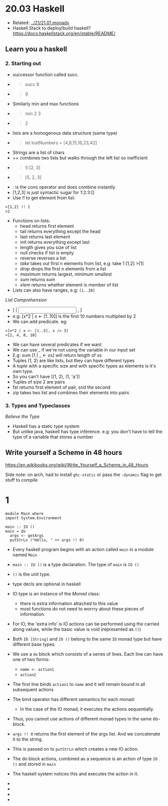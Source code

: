 # 20.03 Haskell
* Related: [../21/21.01.monads](../21/21.01.monads)
* Haskell Stack to deploy/build haskell? https://docs.haskellstack.org/en/stable/README/

## Learn you a haskell 
### 2. Starting out
* successor function called succ.
* >succ 8
* >9
* Similarly min and max functions
* >min 2 3
* >2
* lists are a homogenous data structure (same type)
* >let lostNumbers = [4,8,15,16,23,42]
* Strings are a list of chars
* ++ combines two lists but walks through the left list so inefficient
* >5:[2, 3]
* >[5, 2, 3]
* : is the cons operator and does combine instantly
 * [1,2,3] is just syntactic sugar for 1:2:3:[]
* Use !! to get element from list:
```
>[1,2] !! 1
>2
```
* Functions on lists:
  * head returns first element
  * tail returns everything except the head
  * last returns last element
  * init returns everything except last
  * length gives you size of list
  * null checks if list is empty
  * reverse reverses a list
  * *take* takes out first n elements from list, e.g: take 1 [1,2] >[1]
  * *drop* drops the first n elements from a list
  * *maximum* returns largest, minimum smallest
  * *sum* returns sum
  * *elem* returns whether element is member of list
* Lists can also have ranges, e.g: `[1..20]`

*List Comprehension*
  * [<output function> | <input set> , <predicate> ]
  * e.g: [x*2 | x <- [1..10]] is the first 10 numbers multiplied by 2
  * We can add predicate. eg:
```
>[x*2 | x <- [1..5], x /= 3]
>[2, 4, 8, 10]
```
  * We can have several predicates if we want
  * We can use _ if we're not using the variable in our input set
  * E.g: sum [1 | _ <- xs] will return length of xs
  * Tuples (1, 2) are like lists, but they can have different types
  * A tuple with a specific size and with specific types as elements is it's own type.
  * So you can't have [(1, 2), (1, 'a')]
  * Tuples of size 2 are pairs
  * fst returns first element of pair, snd the second
  * zip takes two list and combines their elements into pairs

### 3. Types and Typeclasses
*Believe the Type*
* Haskell has a static type system
* But unlike java, haskell has type inference. e.g: you don't have to tell the type of a variable that stores a number


## Write yourself a Scheme in 48 hours
https://en.wikibooks.org/wiki/Write_Yourself_a_Scheme_in_48_Hours

Side note: on arch, had to install `ghc-static` or pass the `-dynamic` flag to get stuff to compile
# 1
```
module Main where
import System.Environment

main :: IO ()
main = do
  args <- getArgs
  putStrLn ("Hello, " ++ args !! 0)
```
* Every haskell program begins with an action called `main` in a module named `Main`
* `main :: IO ()` is a type declaration. The type of `main` is `IO ()` 
* `()` is the unit type. 
* type decls are optional in haskell
* IO type is an instance of the *Monad* class:
  * there is extra information attached to this value
  * most functions do not need to worrry about these pieces of information.
* For IO, the 'extra info' is IO actions can be performed using the carried along values, while the basic value is void (represented as `()`)
* Both `IO [String]` and `IO ()` belong to the same `IO` monad type but have different base types.

* We use a `do` block which consists of a series of lines. Each line can have one of two forms:
  * `name <- action1`
  * `action2`
* The first line _binds_ `action1` to `name` and it will remain bound in all subsequent actions
* The bind operator has different semantics for each monad:
  * In the case of the IO monad, it executes the actions sequentially.
* Thus, you cannot use actions of different monad types in the same do-block.

* `args !! 0` returns the first element of the args list. And we concatenate it to the string.
* This is passed on to `putStrLn` which creates a new IO action.
* The do block actions, combined as a sequence is an action of type `IO ()` and stored in `main`

* The haskell system notices this and executes the action in it.

* 
* 
* 
* 
